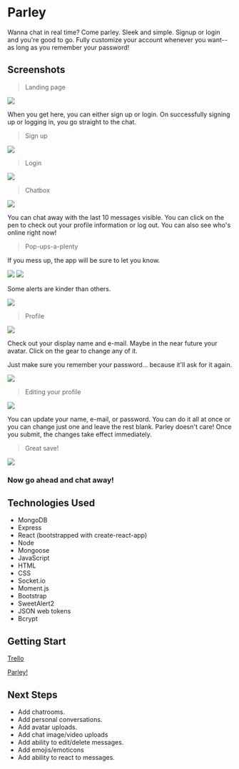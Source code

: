 # Parley
Wanna chat in real time? Come parley. Sleek and simple. Signup or login and you're good to go.  Fully customize your account whenever you want--as long as you remember your password!

## Screenshots

> Landing page

<img src="https://i.imgur.com/Rw5krOP.png">

When you get here, you can either sign up or login.  On successfully signing up or logging in, you go straight to the chat.

> Sign up

<img src="https://i.imgur.com/o9qnE60.png">

> Login

<img src="https://i.imgur.com/TNPmoeJ.png">

> Chatbox

<img src="https://i.imgur.com/gJo79n2.png">

You can chat away with the last 10 messages visible.  You can click on the pen to check out your profile information or log out.  You can also see who's online right now!

> Pop-ups-a-plenty

If you mess up, the app will be sure to let you know.

<img src="https://i.imgur.com/5xTA5Xh.png">
<img src="https://i.imgur.com/qsaO1iy.png">

Some alerts are kinder than others.

<img src="https://i.imgur.com/DLUaQB1.png">

> Profile

<img src="https://i.imgur.com/4XlpFXQ.png">

Check out your display name and e-mail. Maybe in the near future your avatar.  Click on the gear to change any of it.

Just make sure you remember your password... because it'll ask for it again.

<img src="https://i.imgur.com/Tm4DyHB.png">

> Editing your profile

<img src="https://i.imgur.com/kvXYCpa.png">

You can update your name, e-mail, or password.  You can do it all at once or you can change just one and leave the rest blank.  Parley doesn't care!  Once you submit, the changes take effect immediately.

> Great save!

<img src="https://i.imgur.com/2IA7mzN.png">

### Now go ahead and chat away!

## Technologies Used

* MongoDB
* Express
* React (bootstrapped with create-react-app)
* Node
* Mongoose
* JavaScript
* HTML
* CSS
* Socket.io
* Moment.js
* Bootstrap
* SweetAlert2
* JSON web tokens
* Bcrypt

## Getting Start

[Trello](https://trello.com/b/CUOcmN8m/parley)

[Parley!](https://parley-chat.herokuapp.com)

## Next Steps

* Add chatrooms.
* Add personal conversations.
* Add avatar uploads.
* Add chat image/video uploads
* Add ability to edit/delete messages.
* Add emojis/emoticons
* Add ability to react to messages.

